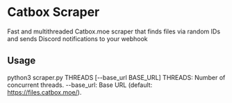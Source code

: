 # Catbox Scraper

Fast and multithreaded Catbox.moe scraper that finds files via random IDs and sends Discord notifications to your webhook

## Usage


python3 scraper.py THREADS [--base_url BASE_URL]
THREADS: Number of concurrent threads.
--base_url: Base URL (default: https://files.catbox.moe/).
